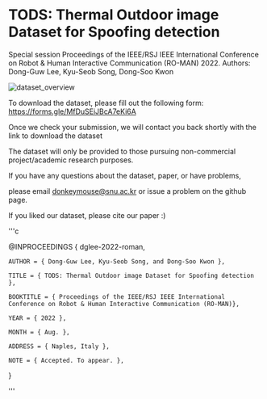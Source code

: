 # TODS: Thermal Outdoor image Dataset for Spoofing detection
Special session Proceedings of the IEEE/RSJ IEEE International Conference on Robot & Human Interactive Communication (RO-MAN) 2022.
Authors: Dong-Guw Lee, Kyu-Seob Song, Dong-Soo Kwon


![dataset_overview](https://user-images.githubusercontent.com/58677731/185272813-fd3f3edf-02fd-4649-abe7-f3617b6532a9.png)

To download the dataset, please fill out the following form: https://forms.gle/MfDuSEiJBcA7eKi6A

Once we check your submission, we will contact you back shortly with the link to download the dataset



The dataset will only be provided to those pursuing non-commercial project/academic research purposes. 

If you have any questions about the dataset, paper, or have problems, 

please email donkeymouse@snu.ac.kr or issue a problem on the github page. 


If you liked our dataset, please cite our paper :)

'''c

@INPROCEEDINGS { dglee-2022-roman,

    AUTHOR = { Dong-Guw Lee, Kyu-Seob Song, and Dong-Soo Kwon },

    TITLE = { TODS: Thermal Outdoor image Dataset for Spoofing detection },

    BOOKTITLE = { Proceedings of the IEEE/RSJ IEEE International Conference on Robot & Human Interactive Communication (RO-MAN)},

    YEAR = { 2022 },

    MONTH = { Aug. },

    ADDRESS = { Naples, Italy },

    NOTE = { Accepted. To appear. },

}


'''
